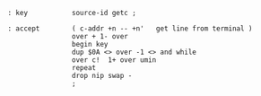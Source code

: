     : key           source-id getc ;

    : accept        ( c-addr +n -- +n'   get line from terminal )
                    over + 1- over
                    begin key
                    dup $0A <> over -1 <> and while
                    over c!  1+ over umin
                    repeat
                    drop nip swap -
                    ;
